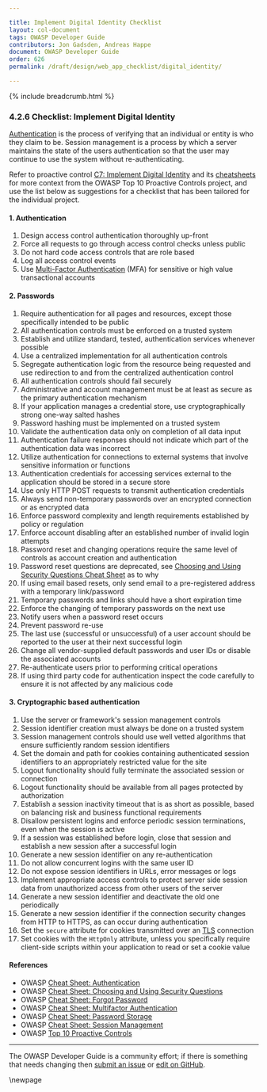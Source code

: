 ```yaml
---

title: Implement Digital Identity Checklist
layout: col-document
tags: OWASP Developer Guide
contributors: Jon Gadsden, Andreas Happe
document: OWASP Developer Guide
order: 626
permalink: /draft/design/web_app_checklist/digital_identity/

---
```


{% include breadcrumb.html %}

### 4.2.6 Checklist: Implement Digital Identity

[Authentication][csauthn] is the process of verifying that an individual or entity is who they claim to be.
Session management is a process by which a server maintains the state of the users authentication
so that the user may continue to use the system without re-authenticating.

Refer to proactive control [C7: Implement Digital Identity][control7] and its [cheatsheets][csproactive-c6]
for more context from the OWASP Top 10 Proactive Controls project,
and use the list below as suggestions for a checklist that has been tailored for the individual project.

#### 1. Authentication

1. Design access control authentication thoroughly up-front
1. Force all requests to go through access control checks unless public
1. Do not hard code access controls that are role based
1. Log all access control events
1. Use [Multi-Factor Authentication][csmfa] (MFA) for sensitive or high value transactional accounts

#### 2. Passwords

1. Require authentication for all pages and resources, except those specifically intended to be public
1. All authentication controls must be enforced on a trusted system
1. Establish and utilize standard, tested, authentication services whenever possible
1. Use a centralized implementation for all authentication controls
1. Segregate authentication logic from the resource being requested and
    use redirection to and from the centralized authentication control
1. All authentication controls should fail securely
1. Administrative and account management must be at least as secure as the primary authentication mechanism
1. If your application manages a credential store, use cryptographically strong one-way salted hashes
1. Password hashing must be implemented on a trusted system
1. Validate the authentication data only on completion of all data input
1. Authentication failure responses should not indicate which part of the authentication data was incorrect
1. Utilize authentication for connections to external systems that involve sensitive information or functions
1. Authentication credentials for accessing services external to the application should be stored in a secure store
1. Use only HTTP POST requests to transmit authentication credentials
1. Always send non-temporary passwords over an encrypted connection or as encrypted data
1. Enforce password complexity and length requirements established by policy or regulation
1. Enforce account disabling after an established number of invalid login attempts
1. Password reset and changing operations require the same level of controls as account creation and authentication
1. Password reset questions are deprecated, see [Choosing and Using Security Questions Cheat Sheet][csquestions] as to why
1. If using email based resets, only send email to a pre-registered address with a temporary link/password
1. Temporary passwords and links should have a short expiration time
1. Enforce the changing of temporary passwords on the next use
1. Notify users when a password reset occurs
1. Prevent password re-use
1. The last use (successful or unsuccessful) of a user account should be reported to the user
    at their next successful login
1. Change all vendor-supplied default passwords and user IDs or disable the associated accounts
1. Re-authenticate users prior to performing critical operations
1. If using third party code for authentication inspect the code carefully
    to ensure it is not affected by any malicious code

#### 3. Cryptographic based authentication

1. Use the server or framework's session management controls
1. Session identifier creation must always be done on a trusted system
1. Session management controls should use well vetted algorithms that ensure sufficiently random session identifiers
1. Set the domain and path for cookies containing authenticated session identifiers
    to an appropriately restricted value for the site
1. Logout functionality should fully terminate the associated session or connection
1. Logout functionality should be available from all pages protected by authorization
1. Establish a session inactivity timeout that is as short as possible,
    based on balancing risk and business functional requirements
1. Disallow persistent logins and enforce periodic session terminations, even when the session is active
1. If a session was established before login, close that session and establish a new session after a successful login
1. Generate a new session identifier on any re-authentication
1. Do not allow concurrent logins with the same user ID
1. Do not expose session identifiers in URLs, error messages or logs
1. Implement appropriate access controls to protect server side session data
    from unauthorized access from other users of the server
1. Generate a new session identifier and deactivate the old one periodically
1. Generate a new session identifier if the connection security changes from HTTP to HTTPS,
    as can occur during authentication
1. Set the `secure` attribute for cookies transmitted over an [TLS][tls] connection
1. Set cookies with the `HttpOnly` attribute,
    unless you specifically require client-side scripts within your application to read or set a cookie value

#### References

* OWASP [Cheat Sheet: Authentication][csauthn]
* OWASP [Cheat Sheet: Choosing and Using Security Questions][csquestions]
* OWASP [Cheat Sheet: Forgot Password][csforgot]
* OWASP [Cheat Sheet: Multifactor Authentication][csmfa]
* OWASP [Cheat Sheet: Password Storage][cspass]
* OWASP [Cheat Sheet: Session Management][cssession]
* OWASP [Top 10 Proactive Controls][proactive10]

----

The OWASP Developer Guide is a community effort; if there is something that needs changing
then [submit an issue][issue060206] or [edit on GitHub][edit060206].

[csproactive-c6]: https://cheatsheetseries.owasp.org/IndexProactiveControls.html#c6-implement-digital-identity
[control7]: https://top10proactive.owasp.org/the-top-10/c7-secure-digital-identities/
[csauthn]: https://cheatsheetseries.owasp.org/cheatsheets/Authentication_Cheat_Sheet
[csmfa]: https://cheatsheetseries.owasp.org/cheatsheets/Multifactor_Authentication_Cheat_Sheet
[cspass]: https://cheatsheetseries.owasp.org/cheatsheets/Password_Storage_Cheat_Sheet
[csforgot]: https://cheatsheetseries.owasp.org/cheatsheets/Password_Storage_Cheat_Sheet
[cssession]: https://cheatsheetseries.owasp.org/cheatsheets/Session_Management_Cheat_Sheet
[csquestions]: https://cheatsheetseries.owasp.org/cheatsheets/Choosing_and_Using_Security_Questions_Cheat_Sheet
[edit060206]: https://github.com/OWASP/www-project-developer-guide/blob/main/draft/06-design/02-web-app-checklist/06-digital-identity.md
[issue060206]: https://github.com/OWASP/www-project-developer-guide/issues/new?labels=enhancement&template=request.md&title=Update:%2006-design/02-web-app-checklist/06-digital-identity
[proactive10]: https://top10proactive.owasp.org
[tls]: https://cheatsheetseries.owasp.org/cheatsheets/Transport_Layer_Security_Cheat_Sheet

\newpage
